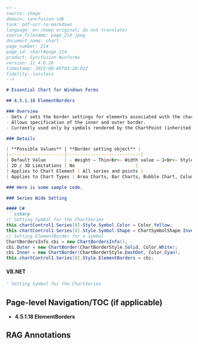 ```markdown
<!--
source: image
domain: syncfusion-sdk
task: pdf-ocr-to-markdown
language: en (keep original; do not translate)
source_filename: page_214.jpeg
document_name: chart
page_number: 214
page_id: chart#page_214
product: Syncfusion Winforms
version: 11.4.0.26
timestamp: 2025-08-09T03:28:02Z
fidelity: lossless
-->

# Essential Chart for Windows Forms

## 4.5.1.18 ElementBorders

### Overview
- Gets / sets the border settings for elements associated with the chart point.
- Allows specification of the inner and outer border.
- Currently used only by symbols rendered by the ChartPoint (inherited from ChartStyleInfo).

### Details

| **Possible Values** | **Border setting object** |
|---------------------|----------------------------|
| Default Value       | - Weight – Thin<br>- Width value – 1<br>- Style - Standard |
| 2D / 3D Limitations | No                       |
| Applies to Chart Element | All series and points |
| Applies to Chart Types | Area Charts, Bar Charts, Bubble Chart, Column Charts, Line Charts, Candle Chart, Renko chart, Three Line Break Chart, Box and Whisker Chart, Gantt Chart, Tornado Chart, Polar and Radar Chart |

### Here is some sample code.

### Series Wide Setting

#### C#
```csharp
// Setting Symbol for the ChartSeries
this.chartControl1.Series[0].Style.Symbol.Color = Color.Yellow;
this.chartControl1.Series[0].Style.Symbol.Shape = ChartSymbolShape.InvertedTriangle;
// Setting ElementBorder for a symbol
ChartBordersInfo cbi = new ChartBordersInfo();
cbi.Outer = new ChartBorder(ChartBorderStyle.Solid, Color.White);
cbi.Inner = new ChartBorder(ChartBorderStyle.DashDot, Color.Cyan);
this.chartControl1.Series[0].Style.ElementBorders = cbi;
```

#### VB.NET
```vb
' Setting Symbol for the ChartSeries
```

## Page-level Navigation/TOC (if applicable)

- **4.5.1.18 ElementBorders**

## RAG Annotations

<!-- tags: [elements, borders, chart, points, ChartPoint, ChartBordersInfo, ChartSymbolShape, ChartBorderStyle] keywords: [chart point, border settings, inner border, outer border, ChartPoint, ChartStyleInfo, Area Charts, Bar Charts, Bubble Chart, Column Charts, Line Charts, Candle Chart, Renko chart, Three Line Break Chart, Box and Whisker Chart, Gantt Chart, Tornado Chart, Polar Chart, Radar Chart] -->
```